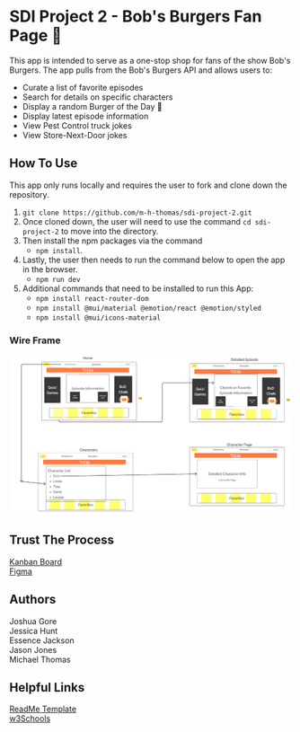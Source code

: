 # SDI Project 2 - Bob's Burgers Fan Page 🍔

This app is intended to serve as a one-stop shop for fans of the show Bob's Burgers. The app pulls from the Bob's Burgers API and allows users to:

- Curate a list of favorite episodes
- Search for details on specific characters
- Display a random Burger of the Day 🍔
- Display latest episode information
- View Pest Control truck jokes
- View Store-Next-Door jokes

## How To Use

This app only runs locally and requires the user to fork and clone down the repository. 
1. ```git clone https://github.com/m-h-thomas/sdi-project-2.git```
2. Once cloned down, the user will need to use the command ```cd sdi-project-2``` to move into the directory. 
3. Then install the npm packages via the command 
   - ```npm install```. 
4. Lastly, the user then needs to run the command below to open the app in the browser.
   - ```npm run dev``` 
5. Additional commands that need to be installed to run this App:
   - ```npm install react-router-dom```
   - ```npm install @mui/material @emotion/react @emotion/styled```
   - ```npm install @mui/icons-material```


### Wire Frame

![Project 2 WireFrame](./public/images/wireFrame.png)


## Trust The Process
[Kanban Board](https://kanbanflow.com/board/m22cZi7) <br />
[Figma](https://www.figma.com/board/sSaKoJa9Sesm4HdZ5erFQq/Project-2-Galvanized?node-id=0-1&p=f&t=51asA7jT8kfLAe6B-0)


## Authors
Joshua Gore <br />
Jessica Hunt <br />
Essence Jackson <br />
Jason Jones <br />
Michael Thomas <br />

## Helpful Links
[ReadMe Template](https://www.drupal.org/docs/develop/managing-a-drupalorg-theme-module-or-distribution-project/documenting-your-project/readmemd-template#configuration) <br />
[w3Schools](https://www.w3schools.com/css/tryit.asp?filename=trycss_form_focus2)

